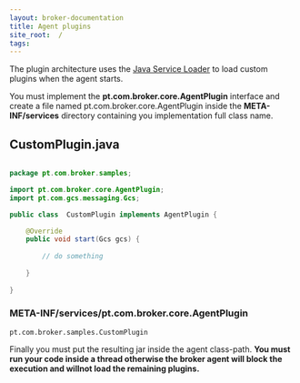 ```yaml
---
layout: broker-documentation
title: Agent plugins
site_root:  /
tags:
---
```


The plugin architecture uses the [Java Service Loader](http://docs.oracle.com/javase/tutorial/ext/basics/spi.html) to load
custom plugins when the agent starts.

You must implement the **pt.com.broker.core.AgentPlugin** interface and create a file named pt.com.broker.core.AgentPlugin
inside the **META-INF/services** directory containing you implementation full class name.
 
## CustomPlugin.java
```java

package pt.com.broker.samples;

import pt.com.broker.core.AgentPlugin;
import pt.com.gcs.messaging.Gcs;

public class  CustomPlugin implements AgentPlugin {

    @Override
    public void start(Gcs gcs) {
    
        // do something
        
    }
    
}

```

### META-INF/services/pt.com.broker.core.AgentPlugin

```
pt.com.broker.samples.CustomPlugin

```

Finally you must put the resulting jar inside the agent class-path.
**You must run your code inside a thread otherwise the broker agent will block the execution and willnot load the 
 remaining plugins.** 

